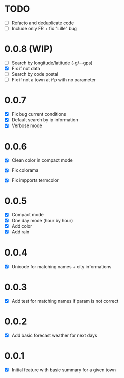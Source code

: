 # TODO 

- [ ] Refacto and deduplicate code
- [ ] Include only FR + fix "Lille" bug

# 0.0.8 (WIP)

- [ ] Search by longitude/latitude (-g/--gps)
- [x] Fix if not data
- [ ] Search by code postal
- [ ] Fix if not a town at i^p with no parameter

# 0.0.7

- [x] Fix bug current conditions
- [x] Default search by ip information
- [x] Verbose mode

# 0.0.6

- [x] Clean color in compact mode
- [x] Fix colorama
- [x] Fix impports termcolor


# 0.0.5

- [x] Compact mode
- [x] One day mode (hour by hour)
- [x] Add color
- [x] Add rain

# 0.0.4

- [x] Unicode for matching names + city informations

# 0.0.3

- [x] Add test for matching names if param is not correct

# 0.0.2

- [x] Add basic forecast weather for next days

# 0.0.1

- [x] Initial feature with basic summary for a given town
